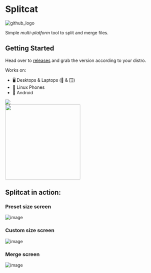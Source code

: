 # Splitcat
![github_logo](https://github.com/user-attachments/assets/0ba1a52c-a99d-4d9e-bd19-273a2da2cf5e)

Simple _multi-platform_ tool to split and merge files.

## Getting Started

Head over to [releases](https://github.com/vogonwann/splitcat/releases) and grab the version according to your distro.

Works on:
- 🖥️ Desktops & Laptops (🐧 & 🪟)
- 📱 Linux Phones
- 🤖 Android

[<img src="https://github.com/user-attachments/assets/6769ff43-7211-4969-9004-fde9184d0ee8">](https://flathub.org/apps/lol.janjic.Splitcat)<br />
[<img src="https://gitlab.com/IzzyOnDroid/repo/-/raw/master/assets/IzzyOnDroid.png" width="240">](https://apt.izzysoft.de/fdroid/index/apk/lol.janjic.splitcat)
## Splitcat in action:

### Preset size screen
![image](https://github.com/user-attachments/assets/390dea82-106e-45e5-836e-1543c7707b32)

### Custom size screen
![image](https://github.com/user-attachments/assets/64bf9591-b9f4-407d-8525-8d7560e80306)

### Merge screen
![image](https://github.com/user-attachments/assets/7d91f801-01c9-458f-af70-2641afcd8393)


